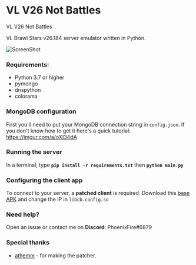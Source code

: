 # VL V26 Not Battles
VL V26 Not Battles

VL Brawl Stars v26.184 server emulator written in Python.

![ScreenShot](https://cdn.discordapp.com/attachments/704364452891590778/789482341209866280/Screenshot_20201218-151815_Brawl_Client.jpg) 

### Requirements:
- Python 3.7 or higher
- pymongo
- dnspython
- colorama

### MongoDB configuration
First you'll need to put your MongoDB connection string in `config.json`. If you don't know how to get it here's a quick tutorial: https://imgur.com/a/oXI34dA

### Running the server
In a terminal, type __`pip install -r requirements.txt`__ then __`python main.py`__

### Configuring the client app
To connect to your server, a **patched client** is required. 
Download this [base APK](https://mega.nz/file/OL5SAD6Q#70_56frFtBDO5DC-g1qOzuzFv4txx_rT6Sr4m49-0NA) and change the IP in `libcb.config.so`

### Need help?
Open an issue or contact me on **Discord**: PhoenixFire#6879

### Special thanks
- [athemm](https://github.com/athemm) - for making the patcher.

